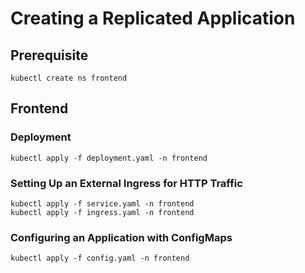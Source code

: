 
# Creating a Replicated Application

## Prerequisite

```
kubectl create ns frontend
```

## Frontend

### Deployment

``` 
kubectl apply -f deployment.yaml -n frontend
```

### Setting Up an External Ingress for HTTP Traffic

``` 
kubectl apply -f service.yaml -n frontend
kubectl apply -f ingress.yaml -n frontend
```

### Configuring an Application with ConfigMaps

``` 
kubectl apply -f config.yaml -n frontend
```

